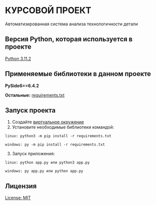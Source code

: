 # КУРСОВОЙ ПРОЕКТ

Автоматизированная система анализа технологичности детали

## Версия Python, которая используется в проекте

[Python 3.11.2](https://www.python.org/downloads/)

## Применяемые библиотеки в данном проекте

**PySide6==6.4.2**

**Остальные:** [requirements.txt](https://github.com/WolfMTK/ASAMP/blob/master/requirements.txt)

## Запуск проекта

1) Создайте [виртуальное окружение](https://docs.python.org/3/library/venv.html)
2) Установите необходимые библиотеки командой:

`linux: python3 -m pip install -r requirements.txt`

`windows: py -m pip install -r requirements.txt`

3) Запуск приложения:

`linux: python app.py или python3 app.py`

`windows: py app.py или python app.py`

## Лицензия

[License: MIT](https://github.com/WolfMTK/ASAMP/blob/master/LICENSE)
